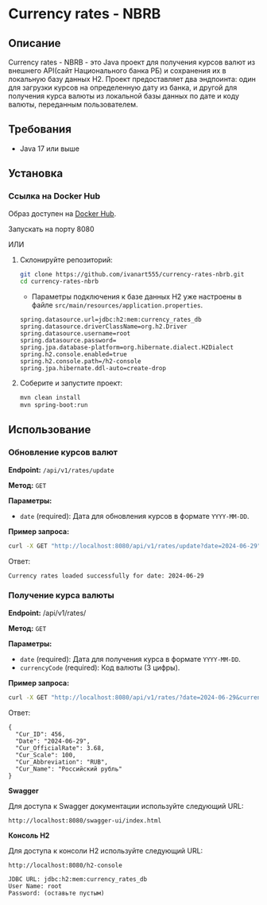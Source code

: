 # Currency rates - NBRB

## Описание

Currency rates - NBRB - это Java проект для получения курсов валют из внешнего API(сайт Национального банка РБ) и сохранения их в локальную базу данных H2. Проект предоставляет два эндпоинта: один для загрузки курсов на определенную дату из банка, и другой для получения курса валюты из локальной базы данных по дате и коду валюты, переданным пользователем.

## Требования

- Java 17 или выше

## Установка

### Ссылка на Docker Hub

Образ доступен на [Docker Hub](https://hub.docker.com/r/ivanart555/currency-rates-nbrb).

Запускать на порту 8080

ИЛИ

1. Склонируйте репозиторий:
    ```sh
    git clone https://github.com/ivanart555/currency-rates-nbrb.git
    cd currency-rates-nbrb
    ```

    - Параметры подключения к базе данных H2 уже настроены в файле `src/main/resources/application.properties`.

    ```properties
    spring.datasource.url=jdbc:h2:mem:currency_rates_db
    spring.datasource.driverClassName=org.h2.Driver
    spring.datasource.username=root
    spring.datasource.password=
    spring.jpa.database-platform=org.hibernate.dialect.H2Dialect
    spring.h2.console.enabled=true
    spring.h2.console.path=/h2-console
    spring.jpa.hibernate.ddl-auto=create-drop
    ```

2. Соберите и запустите проект:
    ```sh
    mvn clean install
    mvn spring-boot:run
    ```

## Использование

### Обновление курсов валют

**Endpoint:** `/api/v1/rates/update`

**Метод:** `GET`

**Параметры:**
- `date` (required): Дата для обновления курсов в формате `YYYY-MM-DD`.

**Пример запроса:**
```sh
curl -X GET "http://localhost:8080/api/v1/rates/update?date=2024-06-29"
```

Ответ:
```
Currency rates loaded successfully for date: 2024-06-29
```

### Получение курса валюты

**Endpoint:** /api/v1/rates/

**Метод:** `GET`

**Параметры:**
- `date` (required): Дата для получения курса в формате `YYYY-MM-DD`.
- `currencyCode` (required): Код валюты (3 цифры).

**Пример запроса:**

```sh
curl -X GET "http://localhost:8080/api/v1/rates/?date=2024-06-29&currencyCode=643"
```

Ответ:

```
{
  "Cur_ID": 456,
  "Date": "2024-06-29",
  "Cur_OfficialRate": 3.68,
  "Cur_Scale": 100,
  "Cur_Abbreviation": "RUB",
  "Cur_Name": "Российский рубль"
}
```

**Swagger**

Для доступа к Swagger документации используйте следующий URL:
```
http://localhost:8080/swagger-ui/index.html
```

**Консоль H2**

Для доступа к консоли H2 используйте следующий URL:

```
http://localhost:8080/h2-console
```

```
JDBC URL: jdbc:h2:mem:currency_rates_db
User Name: root
Password: (оставьте пустым)
```